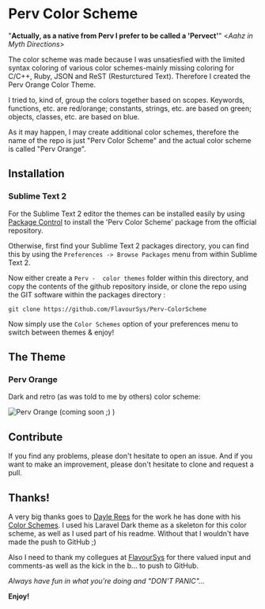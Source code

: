 # Perv Color Scheme

"**Actually, as a native from Perv I prefer to be called a 'Pervect'**" <*Aahz in Myth Directions*>


The color scheme was made because I was unsatiesfied with the limited syntax coloring of various color schemes-mainly missing coloring for C/C++, Ruby, JSON and ReST (Resturctured Text).  Therefore I created the Perv Orange Color Theme.

I tried to, kind of, group the colors together based on scopes.  Keywords, functions, etc. are red/orange; constants, strings, etc. are based on green; objects, classes, etc. are based on blue.

As it may happen, I may create additional color schemes, therefore the name of the repo is just "Perv Color Scheme" and the actual color scheme is called "Perv Orange".


## Installation

### Sublime Text 2

For the Sublime Text 2 editor the themes can be installed easily by using [Package Control](http://wbond.net/sublime_packages/package_control) to install the 'Perv Color Scheme' package from the official repository.

Otherwise, first find your Sublime Text 2 packages directory, you can find this by using the `Preferences -> Browse Packages` menu from within Sublime Text 2.

Now either create a `Perv -  color themes` folder within this directory, and copy the contents of the github repository inside, or clone the repo using the GIT software within the packages directory :

	git clone https://github.com/FlavourSys/Perv-ColorScheme

Now simply use the `Color Schemes` option of your preferences menu to switch between themes & enjoy!


## The Theme

### Perv Orange

Dark and retro (as was told to me by others) color scheme:

![Perv Orange](https://raw.github.com/FlavourSys/Perv-ColorScheme/master/screenshots/perv-orange.png)
(coming soon ;) )

## Contribute

If you find any problems, please don't hesitate to open an issue.  And if you want to make an improvement, please don't hesitate to clone and request a pull.


## Thanks!

A very big thanks goes to [Dayle Rees](https://github.com/daylerees) for the work he has done with his [Color Schemes](https://github.com/daylerees/colour-schemes).  I used his Laravel Dark theme as a skeleton for this color scheme, as well as I used part of his readme.  Without that I wouldn't have made the push to GitHub ;)

Also I need to thank my collegues at [FlavourSys](http://www.flavoursys.com) for there valued input and comments-as well as the kick in the b... to push to GitHub.

*Always have fun in what you're doing and "*DON'T PANIC*"...*

**Enjoy!**